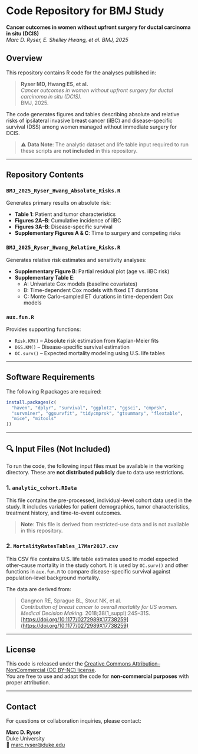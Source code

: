 # Code Repository for BMJ Study  
**Cancer outcomes in women without upfront surgery for ductal carcinoma in situ (DCIS)**  
*Marc D. Ryser, E. Shelley Hwang, et al. BMJ, 2025*

## Overview

This repository contains R code for the analyses published in:

> **Ryser MD, Hwang ES, et al.**  
> *Cancer outcomes in women without upfront surgery for ductal carcinoma in situ (DCIS).*  
> BMJ, 2025.

The code generates figures and tables describing absolute and relative risks of ipsilateral invasive breast cancer (iIBC) and disease-specific survival (DSS) among women managed without immediate surgery for DCIS.

> ⚠️ **Data Note**: The analytic dataset and life table input required to run these scripts are **not included** in this repository.

---

## Repository Contents

### `BMJ_2025_Ryser_Hwang_Absolute_Risks.R`

Generates primary results on absolute risk:
- **Table 1**: Patient and tumor characteristics
- **Figures 2A–B**: Cumulative incidence of iIBC
- **Figures 3A–B**: Disease-specific survival
- **Supplementary Figures A & C**: Time to surgery and competing risks

### `BMJ_2025_Ryser_Hwang_Relative_Risks.R`

Generates relative risk estimates and sensitivity analyses:
- **Supplementary Figure B**: Partial residual plot (age vs. iIBC risk)
- **Supplementary Table E**:
  - A: Univariate Cox models (baseline covariates)
  - B: Time-dependent Cox models with fixed ET durations
  - C: Monte Carlo–sampled ET durations in time-dependent Cox models

### `aux.fun.R`

Provides supporting functions:
- `Risk.KM()` – Absolute risk estimation from Kaplan-Meier fits  
- `DSS.KM()` – Disease-specific survival estimation  
- `OC.surv()` – Expected mortality modeling using U.S. life tables

---

## Software Requirements

The following R packages are required:

```r
install.packages(c(
  "haven", "dplyr", "survival", "ggplot2", "ggsci", "cmprsk",
  "survminer", "ggsurvfit", "tidycmprsk", "gtsummary", "flextable",
  "mice", "mitools"
))
```

---

## 🔍 Input Files (Not Included)

To run the code, the following input files must be available in the working directory. These are **not distributed publicly** due to data use restrictions.

### 1. `analytic_cohort.RData`

This file contains the pre-processed, individual-level cohort data used in the study. It includes variables for patient demographics, tumor characteristics, treatment history, and time-to-event outcomes.

> **Note**: This file is derived from restricted-use data and is not available in this repository.

### 2. `MortalityRatesTables_17Mar2017.csv`

This CSV file contains U.S. life table estimates used to model expected other-cause mortality in the study cohort. It is used by `OC.surv()` and other functions in `aux.fun.R` to compare disease-specific survival against population-level background mortality.

The data are derived from:

> Gangnon RE, Sprague BL, Stout NK, et al.  
> *Contribution of breast cancer to overall mortality for US women.*  
> *Medical Decision Making.* 2018;38(1_suppl):24S–31S.  
> [https://doi.org/10.1177/0272989X17738259](https://doi.org/10.1177/0272989X17738259)

---

## License

This code is released under the [Creative Commons Attribution–NonCommercial (CC BY-NC) license](https://creativecommons.org/licenses/by-nc/4.0/).  
You are free to use and adapt the code for **non-commercial purposes** with proper attribution.

---

## Contact

For questions or collaboration inquiries, please contact:

**Marc D. Ryser**  
Duke University  
📧 [marc.ryser@duke.edu](mailto:marc.ryser@duke.edu)
